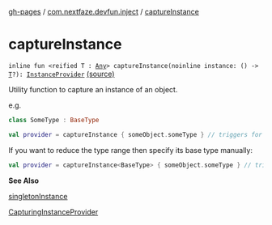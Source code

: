 [gh-pages](../index.md) / [com.nextfaze.devfun.inject](index.md) / [captureInstance](./capture-instance.md)

# captureInstance

`inline fun <reified T : `[`Any`](https://kotlinlang.org/api/latest/jvm/stdlib/kotlin/-any/index.html)`> captureInstance(noinline instance: () -> `[`T`](capture-instance.md#T)`?): `[`InstanceProvider`](-instance-provider/index.md) [(source)](https://github.com/NextFaze/dev-fun/tree/master/devfun-annotations/src/main/java/com/nextfaze/devfun/inject/InstanceProvider.kt#L111)

Utility function to capture an instance of an object.

e.g.

``` kotlin
class SomeType : BaseType

val provider = captureInstance { someObject.someType } // triggers for SomeType or BaseType
```

If you want to reduce the type range then specify its base type manually:

``` kotlin
val provider = captureInstance<BaseType> { someObject.someType } // triggers only for BaseType
```

**See Also**

[singletonInstance](singleton-instance.md)

[CapturingInstanceProvider](-capturing-instance-provider/index.md)


